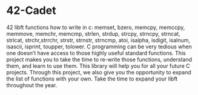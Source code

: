 # 42-Cadet
42 libft functions how to write in c: memset, bzero, memcpy, memccpy, memmove, memchr, memcmp, strlen, strdup, strcpy, strncpy, strncat, strlcat, strchr,strrchr, strstr, strnstr, strncmp, atoi, isalpha, isdigit, isalnum, isascii, isprint, toupper, tolower.
C programming can be very tedious when one doesn’t have access to those highly useful standard functions. This project makes you to take the time to re-write those functions, understand them, and learn to use them. This library will help you for all your future C projects.
Through this project, we also give you the opportunity to expand the list of functions with your own. Take the time to expand your libft throughout the year.

